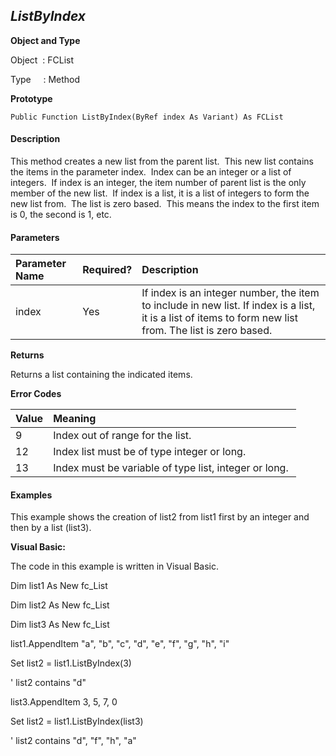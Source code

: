 _ListByIndex_
----------
**Object and Type**

Object  : FCList

Type     : Method

**Prototype**

```
Public Function ListByIndex(ByRef index As Variant) As FCList
```

#### Description

This method creates a new list from the parent list.  This new list contains the items in the parameter index.  Index can be an integer or a list of integers.  If index is an integer, the item number of parent list is the only member of the new list.  If index is a list, it is a list of integers to form the new list from.  The list is zero based.  This means the index to the first item is 0, the second is 1, etc.

#### Parameters

| Parameter Name | Required? | Description |
|:--- |:--- |:--- |
| index | Yes | If index is an integer number, the item to include in new list. If index is a list, it is a list of items to form new list from. The list is zero based. |

**Returns**

Returns a list containing the indicated items.

**Error Codes**

| Value | Meaning |
|:--- |:--- |
| 9 | Index out of range for the list. |
| 12 | Index list must be of type integer or long. |
| 13 | Index must be variable of type list, integer or long. |

#### Examples

This example shows the creation of list2 from list1 first by an integer and then by a list (list3).

**Visual Basic:**

The code in this example is written in Visual Basic.

Dim list1 As New fc_List

Dim list2 As New fc_List

Dim list3 As New fc_List

list1.AppendItem "a", "b", "c", "d", "e", "f", "g", "h", "i"

Set list2 = list1.ListByIndex(3)

' list2 contains "d"

list3.AppendItem 3, 5, 7, 0

Set list2 = list1.ListByIndex(list3)

' list2 contains "d", "f", "h", "a"